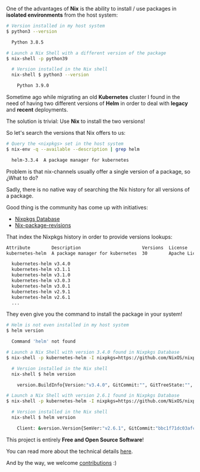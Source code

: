 One of the advantages of **Nix** is the ability to install / use packages in
**isolated environments** from the host system:

```bash
# Version installed in my host system
$ python3 --version

  Python 3.8.5

# Launch a Nix Shell with a different version of the package
$ nix-shell -p python39

  # Version installed in the Nix shell
  nix-shell $ python3 --version

    Python 3.9.0
```

Sometime ago while migrating an old **Kubernetes** cluster
I found in the need of having two different versions of **Helm**
in order to deal with **legacy** and **recent** deployments.

The solution is trivial: Use **Nix** to install the two versions!

So let's search the versions that Nix offers to us:

```bash
# Query the <nixpkgs> set in the host system
$ nix-env -q --available --description | grep helm

  helm-3.3.4  A package manager for kubernetes
```

Problem is that nix-channels usually offer a single version of a package,
so ¿What to do?

Sadly,
there is no native way of searching the Nix history for all versions of a package.

Good thing is the community has come up with initiatives:

- [Nixpkgs Database](/nixpkgs-db)
- [Nix-package-revisions](https://lazamar.github.io/download-specific-package-version-with-nix)

That index the Nixpkgs history in order to provide versions lookups:

```bash
Attribute        Description                       Versions  License
kubernetes-helm  A package manager for kubernetes  30        Apache License 2.0

  kubernetes-helm v3.4.0
  kubernetes-helm v3.1.1
  kubernetes-helm v3.1.0
  kubernetes-helm v3.0.3
  kubernetes-helm v3.0.1
  kubernetes-helm v2.9.1
  kubernetes-helm v2.6.1
  ...
```

They even give you the command to install the package in your system!

```bash
# Helm is not even installed in my host system
$ helm version

  Command 'helm' not found

# Launch a Nix Shell with version 3.4.0 found in Nixpkgs Database
$ nix-shell -p kubernetes-helm -I nixpkgs=https://github.com/NixOS/nixpkgs/archive/0126c86672b7d14843225df16ddfefd7091eabe7.tar.gz

  # Version installed in the Nix shell
  nix-shell $ helm version

    version.BuildInfo{Version:"v3.4.0", GitCommit:"", GitTreeState:"", GoVersion:"go1.15.3"}

# Launch a Nix Shell with version 2.6.1 found in Nixpkgs Database
$ nix-shell -p kubernetes-helm -I nixpkgs=https://github.com/NixOS/nixpkgs/archive/01a664e7793158b434fefac9217ec48313b2dd45.tar.gz

  # Version installed in the Nix shell
  nix-shell $ helm version

    Client: &version.Version{SemVer:"v2.6.1", GitCommit:"bbc1f71dc03afc5f00c6ac84b9308f8ecb4f39ac", GitTreeState:"clean"}
```

This project is entirely **Free and Open Source Software**!

You can read more about the technical details [here](https://www.patreon.com/posts/creating-zero-43586691).

And by the way, we welcome [contributions](/nixpkgs-db/#/contributing) :)
